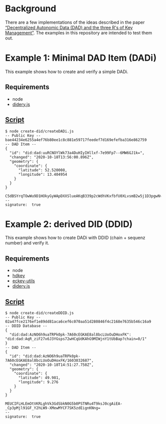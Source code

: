 Background
==========

There are a few implementations of the ideas described in the paper [“Decentralized Autonomic Data (DAD) and the three R's of Key Management”](https://github.com/WebOfTrustInfo/rebooting-the-web-of-trust-spring2018/blob/master/final-documents/DecentralizedAutonomicData.md). The examples in this repository are intended to test them out.

Example 1: Minimal DAD Item (DADi)
======================

This example shows how to create and verify a simple DADi.

Requirements 
------------

* node
* [didery.js](https://github.com/reputage/didery.js)

[Script](create-did/createDADi.js)
------
```
$ node create-did/createDADi.js
-- Public Key --
bae44234e6255a4ef76b80ee1c8c881e59717feedef7d169efefba316e862759
-- DAD Item --
{
  "id": "did:dad:uuRCNOYlWk73a4DuHIyIHllxf-7e99Fp7--6MW6GJ1k=",
  "changed": "2020-10-18T13:56:00.896Z",
  "geometry": {
    "coordinate": {
      "latitude": 52.520008,
      "longitude": 13.404954
    }
  }
}

C5dBSYrqTOwWu9D1HOkyGyWApDXXSlueAKqB339p2cWdhVKxfbfU0XLvsmB2w5j1D3pgwNvXGFTO4CG8VTpHDg==
--
signature:  true
```
Example 2: derived DID (DDID)
======================

This example shows how to create DADi with DDID (chain + sequenz number) and verify it.

Requirements 
------------

* node
* [hdkey](https://github.com/cryptocoinjs/hdkey)
* [eckey-utils](https://github.com/tibetty/eckey-utils)
* [didery.js](https://github.com/reputage/didery.js)

[Script](create-did/createDDID.js)
------
```
$ node create-did/createDDID.js
-- Public Key --
02a47fce2176ef1e89dd81aca6cef6c070aa51d280846f4c2168e7635b546c16a9
-- DDID Database --
{
  "did:dad:AzNO6h9uaTRPk0pk-7A60cEGKAE8al8bcLUoOuDHoxFK": "did:dad:AqR_ziF27x6J3YGsps72wHCqUdKAhG9MIWjnY1tUbBap?chain=0/1"
}
-- DAD Item --
{
  "id": "did:dad:AzNO6h9uaTRPk0pk-7A60cEGKAE8al8bcLUoOuDHoxFK/1603032687",
  "changed": "2020-10-18T14:51:27.758Z",
  "geometry": {
    "coordinate": {
      "latitude": 49.981,
      "longitude": 9.276
    }
  }
}

MEUCIFLHLEmOtVKRLghVk3GdSbkN0G5b0PSTNRu4T9ksJ0cgAiEA-_Cp3pMjl91GF_Y2hLW9-XMewMYCF7SK5zdEignKNng=
--
signature:  true
```
